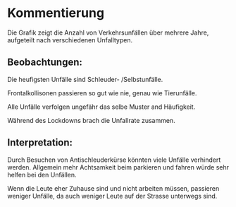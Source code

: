 # Kommentierung

Die Grafik zeigt die Anzahl von Verkehrsunfällen über mehrere Jahre, aufgeteilt nach verschiedenen Unfalltypen.

## Beobachtungen:
Die heufigsten Unfälle sind Schleuder- /Selbstunfälle. 

Frontalkollisonen passieren so gut wie nie, genau wie Tierunfälle. 

Alle Unfälle verfolgen ungefähr das selbe Muster and Häufigkeit.

Während des Lockdowns brach die Unfallrate zusammen. 

## Interpretation:
Durch Besuchen von Antischleuderkürse könnten viele Unfälle verhindert werden. Allgemein mehr Achtsamkeit beim parkieren und fahren würde sehr helfen bei den Unfällen. 

Wenn die Leute eher Zuhause sind und nicht arbeiten müssen, passieren weniger Unfälle, da auch weniger Leute auf der Strasse unterwegs sind.